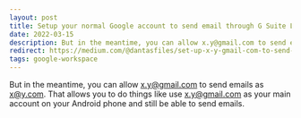 ```yaml
---
layout: post
title: Setup your normal Google account to send email through G Suite Legacy temporarily
date: 2022-03-15
description: But in the meantime, you can allow x.y@gmail.com to send emails as x@y.com. That allows you to do things like use x.y@gmail.com as your main account on your Android phone and still be able to send emails.
redirect: https://medium.com/@dantasfiles/set-up-x-y-gmail-com-to-send-email-as-x-y-com-temporarily-128f9406baa9
tags: google-workspace
---
```


But in the meantime, you can allow x.y@gmail.com to send emails as x@y.com. That allows you to do things like use x.y@gmail.com as your main account on your Android phone and still be able to send emails.

